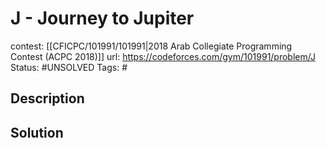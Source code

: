 # J - Journey to Jupiter

contest: [[CFICPC/101991/101991|2018 Arab Collegiate Programming Contest (ACPC 2018)]]
url: https://codeforces.com/gym/101991/problem/J
Status: #UNSOLVED
Tags: #

## Description

## Solution

